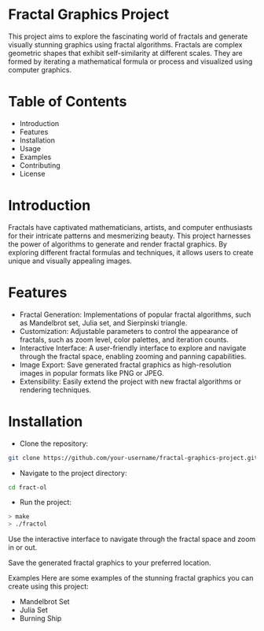 # Fractal Graphics Project
This project aims to explore the fascinating world of fractals and generate visually stunning graphics using fractal algorithms. Fractals are complex geometric shapes that exhibit self-similarity at different scales. They are formed by iterating a mathematical formula or process and visualized using computer graphics.

# Table of Contents
- Introduction
- Features
- Installation
- Usage
- Examples
- Contributing
- License

# Introduction
Fractals have captivated mathematicians, artists, and computer enthusiasts for their intricate patterns and mesmerizing beauty. This project harnesses the power of algorithms to generate and render fractal graphics. By exploring different fractal formulas and techniques, it allows users to create unique and visually appealing images.

# Features
- Fractal Generation: Implementations of popular fractal algorithms, such as Mandelbrot set, Julia set, and Sierpinski triangle.
- Customization: Adjustable parameters to control the appearance of fractals, such as zoom level, color palettes, and iteration counts.
- Interactive Interface: A user-friendly interface to explore and navigate through the fractal space, enabling zooming and panning capabilities.
- Image Export: Save generated fractal graphics as high-resolution images in popular formats like PNG or JPEG.
- Extensibility: Easily extend the project with new fractal algorithms or rendering techniques.
# Installation
- Clone the repository:
```sh
git clone https://github.com/your-username/fractal-graphics-project.git
```
- Navigate to the project directory:
```sh
cd fract-ol
```
- Run the project:
```sh
> make
> ./fractol
```
Use the interactive interface to navigate through the fractal space and zoom in or out.

Save the generated fractal graphics to your preferred location.

Examples
Here are some examples of the stunning fractal graphics you can create using this project:

- Mandelbrot Set
- Julia Set
- Burning Ship
